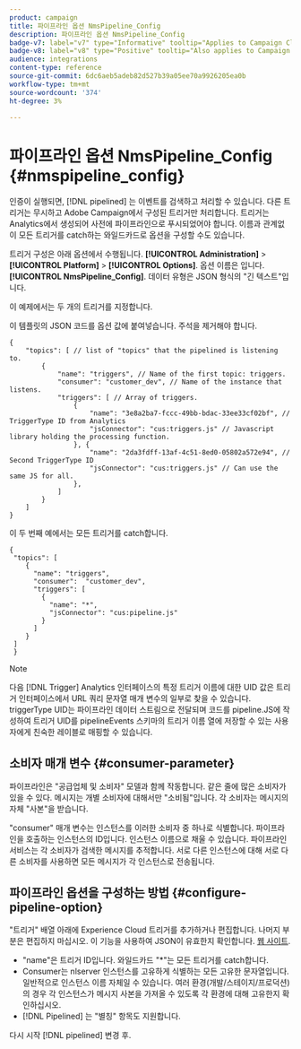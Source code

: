 ```yaml
---
product: campaign
title: 파이프라인 옵션 NmsPipeline_Config
description: 파이프라인 옵션 NmsPipeline_Config
badge-v7: label="v7" type="Informative" tooltip="Applies to Campaign Classic v7"
badge-v8: label="v8" type="Positive" tooltip="Also applies to Campaign v8"
audience: integrations
content-type: reference
source-git-commit: 6dc6aeb5adeb82d527b39a05ee70a9926205ea0b
workflow-type: tm+mt
source-wordcount: '374'
ht-degree: 3%

---
```



# 파이프라인 옵션 NmsPipeline_Config {#nmspipeline_config}



인증이 실행되면, [!DNL pipelined] 는 이벤트를 검색하고 처리할 수 있습니다. 다른 트리거는 무시하고 Adobe Campaign에서 구성된 트리거만 처리합니다. 트리거는 Analytics에서 생성되어 사전에 파이프라인으로 푸시되었어야 합니다.
이름과 관계없이 모든 트리거를 catch하는 와일드카드로 옵션을 구성할 수도 있습니다.

트리거 구성은 아래 옵션에서 수행됩니다. **[!UICONTROL Administration]** > **[!UICONTROL Platform]** > **[!UICONTROL Options]**. 옵션 이름은 입니다. **[!UICONTROL NmsPipeline_Config]**. 데이터 유형은 JSON 형식의 &quot;긴 텍스트&quot;입니다.

이 예제에서는 두 개의 트리거를 지정합니다.

이 템플릿의 JSON 코드를 옵션 값에 붙여넣습니다. 주석을 제거해야 합니다.

```
{
    "topics": [ // list of "topics" that the pipelined is listening to.
        {
            "name": "triggers", // Name of the first topic: triggers.
            "consumer": "customer_dev", // Name of the instance that listens. 
            "triggers": [ // Array of triggers. 
                {
                    "name": "3e8a2ba7-fccc-49bb-bdac-33ee33cf02bf", // TriggerType ID from Analytics 
                    "jsConnector": "cus:triggers.js" // Javascript library holding the processing function.
                }, {
                    "name": "2da3fdff-13af-4c51-8ed0-05802a572e94", // Second TriggerType ID 
                    "jsConnector": "cus:triggers.js" // Can use the same JS for all.
                },
            ]
        }
    ]
}
```

이 두 번째 예에서는 모든 트리거를 catch합니다.

```
{
 "topics": [
    {
      "name": "triggers",
      "consumer":  "customer_dev",
      "triggers": [
        {
          "name": "*",
          "jsConnector": "cus:pipeline.js"
        }
      ]
    }
 ]
 }
```

>[!NOTE]
>
>다음 [!DNL Trigger] Analytics 인터페이스의 특정 트리거 이름에 대한 UID 값은 트리거 인터페이스에서 URL 쿼리 문자열 매개 변수의 일부로 찾을 수 있습니다. triggerType UID는 파이프라인 데이터 스트림으로 전달되며 코드를 pipeline.JS에 작성하여 트리거 UID를 pipelineEvents 스키마의 트리거 이름 열에 저장할 수 있는 사용자에게 친숙한 레이블로 매핑할 수 있습니다.

## 소비자 매개 변수 {#consumer-parameter}

파이프라인은 &quot;공급업체 및 소비자&quot; 모델과 함께 작동합니다. 같은 줄에 많은 소비자가 있을 수 있다. 메시지는 개별 소비자에 대해서만 &quot;소비됨&quot;입니다. 각 소비자는 메시지의 자체 &quot;사본&quot;을 받습니다.

&quot;consumer&quot; 매개 변수는 인스턴스를 이러한 소비자 중 하나로 식별합니다. 파이프라인을 호출하는 인스턴스의 ID입니다. 인스턴스 이름으로 채울 수 있습니다. 파이프라인 서비스는 각 소비자가 검색한 메시지를 추적합니다. 서로 다른 인스턴스에 대해 서로 다른 소비자를 사용하면 모든 메시지가 각 인스턴스로 전송됩니다.

## 파이프라인 옵션을 구성하는 방법 {#configure-pipeline-option}

&quot;트리거&quot; 배열 아래에 Experience Cloud 트리거를 추가하거나 편집합니다. 나머지 부분은 편집하지 마십시오.
이 기능을 사용하여 JSON이 유효한지 확인합니다. [웹 사이트](https://jsonlint.com/).

* &quot;name&quot;은 트리거 ID입니다. 와일드카드 &quot;*&quot;는 모든 트리거를 catch합니다.
* Consumer는 nlserver 인스턴스를 고유하게 식별하는 모든 고유한 문자열입니다. 일반적으로 인스턴스 이름 자체일 수 있습니다. 여러 환경(개발/스테이지/프로덕션)의 경우 각 인스턴스가 메시지 사본을 가져올 수 있도록 각 환경에 대해 고유한지 확인하십시오.
* [!DNL Pipelined] 는 &quot;별칭&quot; 항목도 지원합니다.

다시 시작 [!DNL pipelined] 변경 후.
